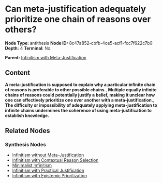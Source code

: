 # Can meta-justification adequately prioritize one chain of reasons over others?

**Node Type:** antithesis
**Node ID:** 8c47a852-cbfb-4ce5-acf1-fcc7f622c7b0
**Depth:** 4
**Terminal:** No

**Parent:** [Infinitism with Meta-Justification](infinitism-with-meta-justification-synthesis-74e31de9-c152-4751-877c-3f10b3f5e271.md)

## Content

**A meta-justification is supposed to explain why a particular infinite chain of reasons is preferable to other possible chains.**, **Multiple equally infinite chains of reasons could potentially justify a belief, making it unclear how one can effectively prioritize one over another with a meta-justification.**, **The difficulty or impossibility of adequately applying meta-justification to infinite chains undermines the coherence of using meta-justification to establish knowledge.**

## Related Nodes

### Synthesis Nodes

- [Infinitism without Meta-Justification](infinitism-without-meta-justification-synthesis-b1948cbb-6fb1-4e75-a569-17a4ed945282.md)
- [Infinitism with Contextual Reason Selection](infinitism-with-contextual-reason-selection-synthesis-00550140-4ae6-4ff3-a932-26e627c55e66.md)
- [Minimalist Infinitism](minimalist-infinitism-synthesis-fab87f8b-6050-40d1-bd29-14706f18fcb1.md)
- [Infinitism with Practical Justification](infinitism-with-practical-justification-synthesis-2ef47017-726a-4938-876f-342e9f3ab0d3.md)
- [Infinitism with Epistemic Prioritization](infinitism-with-epistemic-prioritization-synthesis-4c0a6338-406c-459b-9e1e-15d2c1bf6361.md)
